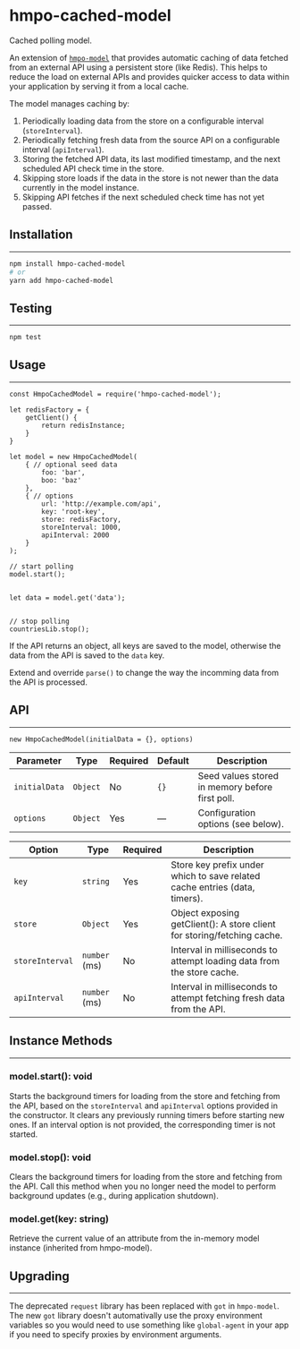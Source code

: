 # hmpo-cached-model
Cached polling model.

An extension of [`hmpo-model`](https://github.com/UKHomeOffice/hmpo-model) that provides automatic caching of data fetched from an external API using a persistent store (like Redis). This helps to reduce the load on external APIs and provides quicker access to data within your application by serving it from a local cache.

The model manages caching by:
1.  Periodically loading data from the store on a configurable interval (`storeInterval`).
2.  Periodically fetching fresh data from the source API on a configurable interval (`apiInterval`).
3.  Storing the fetched API data, its last modified timestamp, and the next scheduled API check time in the store.
4.  Skipping store loads if the data in the store is not newer than the data currently in the model instance.
5.  Skipping API fetches if the next scheduled check time has not yet passed.

## Installation

---

```bash
npm install hmpo-cached-model
# or
yarn add hmpo-cached-model
```

## Testing

---

```bash
npm test
```

## Usage

---

```
const HmpoCachedModel = require('hmpo-cached-model');

let redisFactory = {
    getClient() {
        return redisInstance;
    }
}

let model = new HmpoCachedModel(
    { // optional seed data
        foo: 'bar',
        boo: 'baz'
    },
    { // options
        url: 'http://example.com/api',
        key: 'root-key',
        store: redisFactory,
        storeInterval: 1000,
        apiInterval: 2000
    }
);

// start polling
model.start();


let data = model.get('data');


// stop polling
countriesLib.stop();
```

If the API returns an object, all keys are saved to the model, otherwise the data from the API is saved to the `data` key.

Extend and override `parse()` to change the way the incomming data from the API is processed.

## API

---

`new HmpoCachedModel(initialData = {}, options)`

| Parameter     | Type     | Required | Default | Description                                     |
| ------------- | -------- | -------- | ------- | ----------------------------------------------- |
| `initialData` | `Object` | No       | `{}`    | Seed values stored in memory before first poll. |
| `options`     | `Object` | Yes      | —       | Configuration options (see below).              |

| Option          | Type             | Required | Description                                                                |
| --------------- | ---------------- | -------- |----------------------------------------------------------------------------|
| `key`           | `string`         | Yes      | Store key prefix under which to save related cache entries (data, timers). |
| `store`         | `Object`         | Yes      | Object exposing getClient(): A store client for storing/fetching cache.    |
| `storeInterval` | `number` (ms)    | No       | Interval in milliseconds to attempt loading data from the store cache.     |
| `apiInterval`   | `number` (ms)    | No       | Interval in milliseconds to attempt fetching fresh data from the API.      |

## Instance Methods

---

### model.start(): void        
Starts the background timers for loading from the store and fetching from the API, based on the `storeInterval` and `apiInterval` options provided in the constructor. 
It clears any previously running timers before starting new ones. 
If an interval option is not provided, the corresponding timer is not started.

### model.stop(): void         
Clears the background timers for loading from the store and fetching from the API. 
Call this method when you no longer need the model to perform background updates (e.g., during application shutdown).

### model.get(key: string) 
Retrieve the current value of an attribute from the in-memory model instance (inherited from hmpo-model).


## Upgrading

---

The deprecated `request` library has been replaced with `got` in `hmpo-model`.
The new `got` library doesn't automativally use the proxy environment variables so you would need to use something like `global-agent` in your
app if you need to specify proxies by environment arguments.

